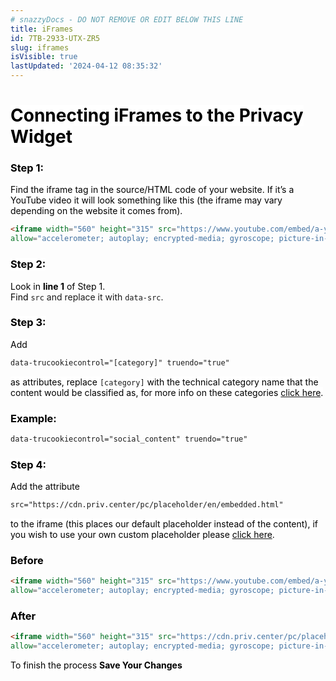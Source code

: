 ```yaml
---
# snazzyDocs - DO NOT REMOVE OR EDIT BELOW THIS LINE
title: iFrames
id: 7TB-2933-UTX-ZR5
slug: iframes
isVisible: true
lastUpdated: '2024-04-12 08:35:32'
---
```

# <span style="color:rgb(0, 0, 0);"><span style="background-color:rgb(255, 255, 255);">Connecting iFrames to the Privacy Widget</span></span>

### <span style="color:rgb(0, 0, 0);"><span style="background-color:rgb(255, 255, 255);">Step 1:</span></span>

<span style="color:rgb(0, 0, 0);"><span style="background-color:rgb(255, 255, 255);">Find the iframe tag in the source/HTML code of your website. If it’s a YouTube video it will look something like this (the iframe may vary depending on the website it comes from).</span></span>

```html
<iframe width="560" height="315" src="https://www.youtube.com/embed/a-youtube-video" frameborder="0"
allow="accelerometer; autoplay; encrypted-media; gyroscope; picture-in-picture" allowfullscreen></iframe>
```

### <span style="color:rgb(0, 0, 0);"><span style="background-color:rgb(255, 255, 255);">Step 2:</span></span>

<span style="color:rgb(0, 0, 0);"><span style="background-color:rgb(255, 255, 255);">Look in </span></span> **<span style="color:rgb(0, 0, 0);"><span style="background-color:rgb(255, 255, 255);">line 1</span></span>** <span style="color:rgb(0, 0, 0);"><span style="background-color:rgb(255, 255, 255);">of Step 1.<br>Find </span></span> `src` and replace it with `data-src`.

### <span style="color:rgb(0, 0, 0);"><span style="background-color:rgb(255, 255, 255);">Step 3:</span></span>

<span style="color:rgb(0, 0, 0);"><span style="background-color:rgb(255, 255, 255);">Add</span></span>

```html
data-trucookiecontrol="[category]" truendo="true"
```

<span style="color:rgb(0, 0, 0);"><span style="background-color:rgb(255, 255, 255);">as attributes, replace </span></span> `[category]` <span style="color:rgb(0, 0, 0);"><span style="background-color:rgb(255, 255, 255);">with the technical category name that the content would be classified as, for more info on these categories </span></span> [<span style="color:rgb(0, 0, 0);"><span style="background-color:rgb(255, 255, 255);">click here</span></span>](http:#?target=0EB-94M4-TBP-GIU)<span style="color:rgb(0, 0, 0);"><span style="background-color:rgb(255, 255, 255);">.</span></span>

### <span style="color:rgb(0, 0, 0);"><span style="background-color:rgb(255, 255, 255);">Example:</span></span>

```html
data-trucookiecontrol="social_content" truendo="true"
```

### <span style="color:rgb(0, 0, 0);"><span style="background-color:rgb(255, 255, 255);">Step 4:</span></span>

<span style="color:rgb(0, 0, 0);"><span style="background-color:rgb(255, 255, 255);">Add the attribute</span></span>

```html
src="https://cdn.priv.center/pc/placeholder/en/embedded.html"
```

<span style="color:rgb(0, 0, 0);"><span style="background-color:rgb(255, 255, 255);">to the iframe (this places our default placeholder instead of the content), if you wish to use your own custom placeholder please </span></span> [<span style="color:rgb(0, 0, 0);"><span style="background-color:rgb(255, 255, 255);">click here</span></span>](http:#?target=AYA-NW3J-DPP-86Q)<span style="color:rgb(0, 0, 0);"><span style="background-color:rgb(255, 255, 255);">.</span></span>

### <span style="color:rgb(0, 0, 0);"><span style="background-color:rgb(255, 255, 255);">Before</span></span>

```html
<iframe width="560" height="315" src="https://www.youtube.com/embed/a-youtube-video" frameborder="0"
allow="accelerometer; autoplay; encrypted-media; gyroscope; picture-in-picture" allowfullscreen></iframe>
```

### <span style="color:rgb(0, 0, 0);"><span style="background-color:rgb(255, 255, 255);">After</span></span>

```html
<iframe width="560" height="315" src="https://cdn.priv.center/pc/placeholder/en/embedded.html" data-src="https://www.youtube.com/embed/a-youtube-video" data-trucookiecontrol="social_content" truendo="true" frameborder="0"
allow="accelerometer; autoplay; encrypted-media; gyroscope; picture-in-picture" allowfullscreen></iframe>
```

<span style="color:rgb(0, 0, 0);"><span style="background-color:rgb(255, 255, 255);">To finish the process </span></span> **<span style="color:rgb(0, 0, 0);"><span style="background-color:rgb(255, 255, 255);">Save Your Changes</span></span>**